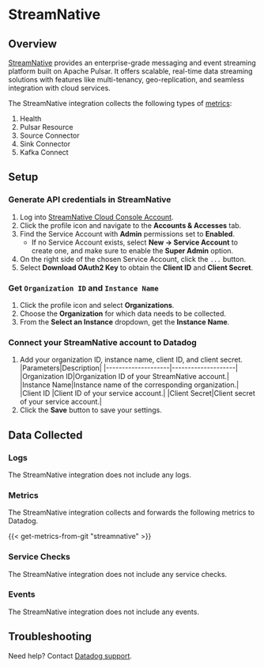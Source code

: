 # StreamNative

## Overview

[StreamNative][1] provides an enterprise-grade messaging and event streaming platform built on Apache Pulsar. It offers scalable, real-time data streaming solutions with features like multi-tenancy, geo-replication, and seamless integration with cloud services.

The StreamNative integration collects the following types of [metrics][2]:

1. Health
2. Pulsar Resource
3. Source Connector
4. Sink Connector
5. Kafka Connect

## Setup

### Generate API credentials in StreamNative

1. Log into [StreamNative Cloud Console Account][3].
2. Click the profile icon and navigate to the **Accounts & Accesses** tab.
3. Find the Service Account with **Admin** permissions set to **Enabled**.
   - If no Service Account exists, select **New -> Service Account** to create one, and make sure to enable the **Super Admin** option.
4. On the right side of the chosen Service Account, click the `...` button.
5. Select **Download OAuth2 Key** to obtain the **Client ID** and **Client Secret**.

### Get `Organization ID` and `Instance Name`

1. Click the profile icon and select **Organizations**.
2. Choose the **Organization** for which data needs to be collected.
3. From the **Select an Instance** dropdown, get the **Instance Name**.


### Connect your StreamNative account to Datadog

1. Add your organization ID, instance name, client ID, and client secret.
    |Parameters|Description|
    |--------------------|--------------------|
    |Organization ID|Organization ID of your StreamNative account.|
    |Instance Name|Instance name of the corresponding organization.|
    |Client ID |Client ID of your service account.|
    |Client Secret|Client secret of your service account.|
2. Click the **Save** button to save your settings.


## Data Collected

### Logs 

The StreamNative integration does not include any logs.

### Metrics

The StreamNative integration collects and forwards the following metrics to Datadog.

{{< get-metrics-from-git "streamnative" >}}

### Service Checks

The StreamNative integration does not include any service checks.

### Events

The StreamNative integration does not include any events.

## Troubleshooting

Need help? Contact [Datadog support][4].

[1]: https://streamnative.io/
[2]: https://docs.streamnative.io/docs/cloud-metrics-api#metrics-endpoint
[3]: https://console.streamnative.cloud/
[4]: https://docs.datadoghq.com/help/
